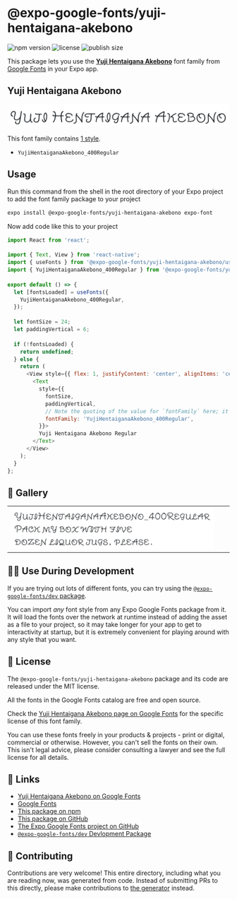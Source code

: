 # @expo-google-fonts/yuji-hentaigana-akebono

![npm version](https://flat.badgen.net/npm/v/@expo-google-fonts/yuji-hentaigana-akebono)
![license](https://flat.badgen.net/github/license/expo/google-fonts)
![publish size](https://flat.badgen.net/packagephobia/install/@expo-google-fonts/yuji-hentaigana-akebono)

This package lets you use the [**Yuji Hentaigana Akebono**](https://fonts.google.com/specimen/Yuji+Hentaigana+Akebono) font family from [Google Fonts](https://fonts.google.com/) in your Expo app.

## Yuji Hentaigana Akebono

![Yuji Hentaigana Akebono](./font-family.png)

This font family contains [1 style](#-gallery).

- `YujiHentaiganaAkebono_400Regular`

## Usage

Run this command from the shell in the root directory of your Expo project to add the font family package to your project
```sh
expo install @expo-google-fonts/yuji-hentaigana-akebono expo-font
```

Now add code like this to your project
```js
import React from 'react';

import { Text, View } from 'react-native';
import { useFonts } from '@expo-google-fonts/yuji-hentaigana-akebono/useFonts';
import { YujiHentaiganaAkebono_400Regular } from '@expo-google-fonts/yuji-hentaigana-akebono/400Regular';

export default () => {
  let [fontsLoaded] = useFonts({
    YujiHentaiganaAkebono_400Regular,
  });

  let fontSize = 24;
  let paddingVertical = 6;

  if (!fontsLoaded) {
    return undefined;
  } else {
    return (
      <View style={{ flex: 1, justifyContent: 'center', alignItems: 'center' }}>
        <Text
          style={{
            fontSize,
            paddingVertical,
            // Note the quoting of the value for `fontFamily` here; it expects a string!
            fontFamily: 'YujiHentaiganaAkebono_400Regular',
          }}>
          Yuji Hentaigana Akebono Regular
        </Text>
      </View>
    );
  }
};

```

## 🔡 Gallery


||||
|-|-|-|
|![YujiHentaiganaAkebono_400Regular](.//400Regular/YujiHentaiganaAkebono_400Regular.ttf.png)||||


## 👩‍💻 Use During Development

If you are trying out lots of different fonts, you can try using the [`@expo-google-fonts/dev` package](https://github.com/expo/google-fonts/tree/master/font-packages/dev#readme).

You can import *any* font style from any Expo Google Fonts package from it. It will load the fonts
over the network at runtime instead of adding the asset as a file to your project, so it may take longer
for your app to get to interactivity at startup, but it is extremely convenient
for playing around with any style that you want.

## 📖 License

The `@expo-google-fonts/yuji-hentaigana-akebono` package and its code are released under the MIT license.

All the fonts in the Google Fonts catalog are free and open source.

Check the [Yuji Hentaigana Akebono page on Google Fonts](https://fonts.google.com/specimen/Yuji+Hentaigana+Akebono) for the specific license of this font family.

You can use these fonts freely in your products & projects - print or digital, commercial or otherwise. However, you can't sell the fonts on their own. This isn't legal advice, please consider consulting a lawyer and see the full license for all details.

## 🔗 Links

- [Yuji Hentaigana Akebono on Google Fonts](https://fonts.google.com/specimen/Yuji+Hentaigana+Akebono)
- [Google Fonts](https://fonts.google.com/)
- [This package on npm](https://www.npmjs.com/package/@expo-google-fonts/yuji-hentaigana-akebono)
- [This package on GitHub](https://github.com/expo/google-fonts/tree/master/font-packages/yuji-hentaigana-akebono)
- [The Expo Google Fonts project on GitHub](https://github.com/expo/google-fonts)
- [`@expo-google-fonts/dev` Devlopment Package](https://github.com/expo/google-fonts/tree/master/font-packages/dev)

## 🤝 Contributing

Contributions are very welcome! This entire directory, including what you are reading now, was generated from code. Instead of submitting PRs to this directly, please make contributions to [the generator](https://github.com/expo/google-fonts/tree/master/packages/generator) instead.
